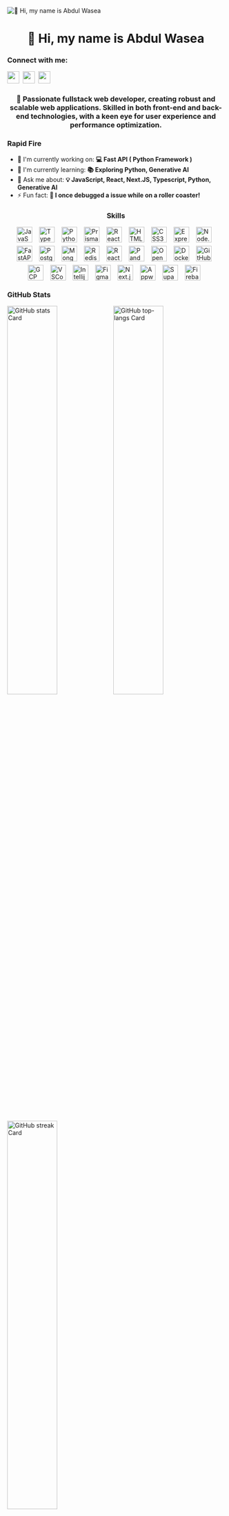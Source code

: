 ![👋 Hi, my name is Abdul Wasea](https://miro.medium.com/v2/resize:fit:1358/0*FGD6BUzzZs1VJLuY.gif)

<div id="toc">
  <ul align="center" style="list-style: none">
    <summary>
      <h1>
        👋 Hi, my name is Abdul Wasea
      </h1>
    </summary>
  </ul>
</div>

**<h3 align="left">Connect with me:</h3>** 
<p align="left"><a href="abdulwasea853@gmail.com" target="_blank"><img src="https://img.shields.io/badge/Gmail-D14836?style=flat&logo=gmail&logoColor=white" height="28" style="margin-right: 4px"></a> <a href="https://github.com/awrgb" target="_blank"><img src="https://img.shields.io/badge/GitHub-100000?style=flat&logo=github&logoColor=white" height="28" style="margin-right: 4px"></a> <a href="https://www.linkedin.com/in/www.linkedin.com/in/ abdul-wasea-964757305" target="_blank"><img src="https://img.shields.io/badge/LinkedIn-0077B5?style=flat&logo=linkedin&logoColor=white" height="28" style="margin-right: 4px"></a></p>

 **<h3 align="center">🚀 Passionate fullstack web developer, creating robust and scalable web applications. Skilled in both front-end and back-end technologies, with a keen eye for user experience and performance optimization.</h3>**

**<h3 align="left">Rapid Fire</h3>**

- 💼 I'm currently working on: **💻 Fast API ( Python Framework )**
- 🌱 I'm currently learning: **📚 Exploring Python, Generative AI**
- 💬 Ask me about: **💡 JavaScript, React, Next.JS, Typescript, Python, Generative AI**
- ⚡ Fun fact: **🎢 I once debugged a issue while on a roller coaster!**

 **<h3 align="center">Skills</h3>**

<div style="display: flex; flex-wrap: wrap; gap: 8px; justify-content: center;"><img src="https://cdn.jsdelivr.net/gh/devicons/devicon/icons/javascript/javascript-original.svg" height="36" alt="JavaScript" style="margin-right: 8px"> <img src="https://cdn.jsdelivr.net/gh/devicons/devicon/icons/typescript/typescript-original.svg" height="36" alt="TypeScript" style="margin-right: 8px"> <img src="https://cdn.jsdelivr.net/gh/devicons/devicon/icons/python/python-original.svg" height="36" alt="Python" style="margin-right: 8px"> <img src="https://cdn.jsdelivr.net/gh/devicons/devicon@latest/icons/prisma/prisma-original-wordmark.svg" height="36" alt="Prisma" style="margin-right: 8px"> <img src="https://cdn.jsdelivr.net/gh/devicons/devicon@latest/icons/react/react-original-wordmark.svg" height="36" alt="React" style="margin-right: 8px"> <img src="https://cdn.jsdelivr.net/gh/devicons/devicon@latest/icons/html5/html5-original-wordmark.svg" height="36" alt="HTML5" style="margin-right: 8px"> <img src="https://cdn.jsdelivr.net/gh/devicons/devicon@latest/icons/css3/css3-original-wordmark.svg" height="36" alt="CSS3" style="margin-right: 8px"> <img src="https://cdn.jsdelivr.net/gh/devicons/devicon@latest/icons/express/express-original-wordmark.svg" height="36" alt="Express" style="margin-right: 8px"> <img src="https://cdn.jsdelivr.net/gh/devicons/devicon@latest/icons/nodejs/nodejs-original-wordmark.svg" height="36" alt="Node.js" style="margin-right: 8px"> <img src="https://cdn.jsdelivr.net/gh/devicons/devicon@latest/icons/fastapi/fastapi-original-wordmark.svg" height="36" alt="FastAPI" style="margin-right: 8px"> <img src="https://cdn.jsdelivr.net/gh/devicons/devicon/icons/postgresql/postgresql-original.svg" height="36" alt="PostgreSQL" style="margin-right: 8px"> <img src="https://cdn.jsdelivr.net/gh/devicons/devicon@latest/icons/mongodb/mongodb-original-wordmark.svg" height="36" alt="MongoDB" style="margin-right: 8px"> <img src="https://cdn.jsdelivr.net/gh/devicons/devicon@latest/icons/redis/redis-original-wordmark.svg" height="36" alt="Redis" style="margin-right: 8px"> <img src="https://cdn.jsdelivr.net/gh/devicons/devicon/icons/react/react-original.svg" height="36" alt="React Native" style="margin-right: 8px"> <img src="https://cdn.jsdelivr.net/gh/devicons/devicon/icons/pandas/pandas-original-wordmark.svg" height="36" alt="Pandas" style="margin-right: 8px"> <img src="https://cdn.jsdelivr.net/gh/devicons/devicon@latest/icons/opencv/opencv-original-wordmark.svg" height="36" alt="Opencv" style="margin-right: 8px"> <img src="https://cdn.jsdelivr.net/gh/devicons/devicon@latest/icons/docker/docker-original-wordmark.svg" height="36" alt="Docker" style="margin-right: 8px"> <img src="https://cdn.jsdelivr.net/gh/devicons/devicon@latest/icons/github/github-original-wordmark.svg" height="36" alt="GitHub" style="margin-right: 8px"> <img src="https://cdn.jsdelivr.net/gh/devicons/devicon/icons/googlecloud/googlecloud-original.svg" height="36" alt="GCP" style="margin-right: 8px"> <img src="https://cdn.jsdelivr.net/gh/devicons/devicon@latest/icons/vscode/vscode-original.svg" height="36" alt="VSCode" style="margin-right: 8px"> <img src="https://cdn.jsdelivr.net/gh/devicons/devicon@latest/icons/intellij/intellij-original.svg" height="36" alt="Intellij" style="margin-right: 8px"> <img src="https://cdn.jsdelivr.net/gh/devicons/devicon@latest/icons/figma/figma-original.svg" height="36" alt="Figma" style="margin-right: 8px"> <img src="https://cdn.jsdelivr.net/gh/devicons/devicon@latest/icons/nextjs/nextjs-original-wordmark.svg" height="36" alt="Next.js" style="margin-right: 8px"> <img src="https://cdn.jsdelivr.net/gh/devicons/devicon@latest/icons/appwrite/appwrite-original.svg" height="36" alt="Appwrite" style="margin-right: 8px"> <img src="https://cdn.jsdelivr.net/gh/devicons/devicon@latest/icons/supabase/supabase-original.svg" height="36" alt="Supabase" style="margin-right: 8px"> <img src="https://cdn.jsdelivr.net/gh/devicons/devicon/icons/firebase/firebase-plain.svg" height="36" alt="Firebase" style="margin-right: 8px"></div>

 **<h3 align="left">GitHub Stats</h3>**

<p align="left">
  <img width="48%" src="https://github-readme-stats.vercel.app/api?username=awrgb&theme=default&cache_seconds=1800&border_radius=4&hide_title=false&hide_rank=false&show_icons=true&include_all_commits=true&line_height=25" alt="GitHub stats Card" />
  <img width="48%" src="https://github-readme-stats.vercel.app/api/top-langs?username=awrgb&theme=default&cache_seconds=1800&border_radius=4&hide_title=false&layout=compact&langs_count=5&card_width=400&hide_progress=false" alt="GitHub top-langs Card" />
</p>

<p align="left">
  <img width="48%" src="https://streak-stats.demolab.com/?user=awrgb&theme=default&hide_border=false&border_radius=4.5&date_format=M+j%5B%2C+Y%5D&mode=daily&disable_animations=false&hide_total_contributions=false&hide_current_streak=false&hide_longest_streak=false&exclude_days=&locale=en&card_height=200" alt="GitHub streak Card" />
</p>

